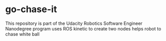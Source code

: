 # go-chase-it
This repository is part of the Udacity Robotics Software Engineer Nanodegree program uses ROS kinetic to create two nodes helps robot to chase white ball
